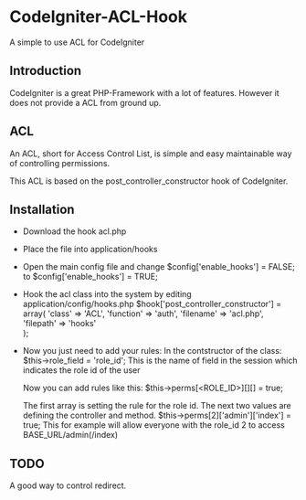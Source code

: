 CodeIgniter-ACL-Hook
====================

A simple to use ACL for CodeIgniter

Introduction
------------

CodeIgniter is a great PHP-Framework with a lot of features.
However it does not provide a ACL from ground up.

ACL
---

An ACL, short for Access Control List, is simple and easy maintainable way of controlling permissions.

This ACL is based on the post_controller_constructor hook of CodeIgniter.

Installation
------------

* Download the hook acl.php
* Place the file into application/hooks
* Open the main config file and change $config['enable_hooks'] = FALSE; to $config['enable_hooks'] = TRUE;
* Hook the acl class into the system by editing application/config/hooks.php
		$hook['post_controller_constructor'] = array(
    		'class' => 'ACL',
    		'function' => 'auth',
    		'filename' => 'acl.php',
    		'filepath' => 'hooks'    
		);

* Now you just need to add your rules:
	In the contstructor of the class:
		$this->role_field = 'role_id';
	This is the name of field in the session which indicates the role id of the user
	
	Now you can add rules like this:
		$this->perms[<ROLE_ID>][<CONTROLLER>][<METHOD>] = true;
		
	The first array is setting the rule for the role id. The next two values are defining the controller and method.
		$this->perms[2]['admin']['index'] = true;
	This for example will allow everyone with the role_id 2 to access BASE_URL/admin(/index)
	
	
TODO
----

A good way to control redirect.